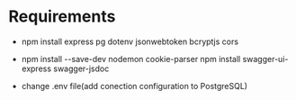 # Requirements

- npm install express pg dotenv jsonwebtoken bcryptjs cors
- npm install --save-dev nodemon cookie-parser
npm install swagger-ui-express swagger-jsdoc

- change .env file(add conection configuration to PostgreSQL)
